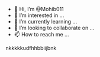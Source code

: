 - 👋 Hi, I’m @Mohib011
- 👀 I’m interested in ...
- 🌱 I’m currently learning ...
- 💞️ I’m looking to collaborate on ...
- 📫 How to reach me ...

<!---
Mohib011/Mohib011 is a ✨ special ✨ repository because its `README.md` (this file) appears on your GitHub profile.
You can click the Preview link to take a look at your changes.
--->nkkkkkudfhhbbiijbnk
